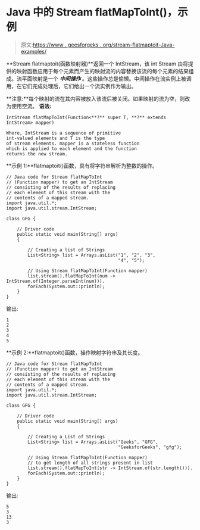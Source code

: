 # Java 中的 Stream flatMapToInt()，示例

> 原文:[https://www . geesforgeks . org/stream-flatmaptoit-Java-examples/](https://www.geeksforgeeks.org/stream-flatmaptoint-java-examples/)

**Stream flatmaptoit(函数映射器)**返回一个 IntStream，该 int Stream 由将提供的映射函数应用于每个元素而产生的映射流的内容替换该流的每个元素的结果组成。流平面映射是一个 ***中间操作*** 。这些操作总是偷懒。中间操作在流实例上被调用，在它们完成处理后，它们给出一个流实例作为输出。

**注意:**每个映射的流在其内容被放入该流后被关闭。如果映射的流为空，则改为使用空流。
**语法:**

```
IntStream flatMapToInt(Function<**?** super T, **?** extends IntStream> mapper)

Where, IntStream is a sequence of primitive 
int-valued elements and T is the type 
of stream elements. mapper is a stateless function 
which is applied to each element and the function
returns the new stream.

```

**示例 1:**flatmaptoit()函数，具有将字符串解析为整数的操作。

```
// Java code for Stream flatMapToInt
// (Function mapper) to get an IntStream
// consisting of the results of replacing
// each element of this stream with the
// contents of a mapped stream.
import java.util.*;
import java.util.stream.IntStream;

class GFG {

    // Driver code
    public static void main(String[] args)
    {

        // Creating a list of Strings
        List<String> list = Arrays.asList("1", "2", "3",
                                          "4", "5");

        // Using Stream flatMapToInt(Function mapper)
        list.stream().flatMapToInt(num -> IntStream.of(Integer.parseInt(num))).
        forEach(System.out::println);
    }
}
```

输出:

```
1
2
3
4
5

```

**示例 2:**flatmaptoit()函数，操作映射字符串及其长度。

```
// Java code for Stream flatMapToInt
// (Function mapper) to get an IntStream
// consisting of the results of replacing
// each element of this stream with the
// contents of a mapped stream.
import java.util.*;
import java.util.stream.IntStream;

class GFG {

    // Driver code
    public static void main(String[] args)
    {

        // Creating a List of Strings
        List<String> list = Arrays.asList("Geeks", "GFG",
                                          "GeeksforGeeks", "gfg");

        // Using Stream flatMapToInt(Function mapper)
        // to get length of all strings present in list
        list.stream().flatMapToInt(str -> IntStream.of(str.length())).
        forEach(System.out::println);
    }
}
```

输出:

```
5
3
13
3

```